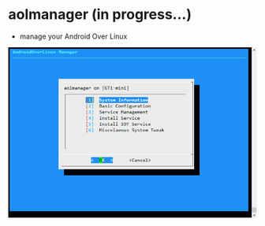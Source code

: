 # aolmanager (in progress...)
- manage your Android Over Linux 


![aolmain](https://github.com/eddylab-aol/aolmanager/raw/master/img/img1.png)
